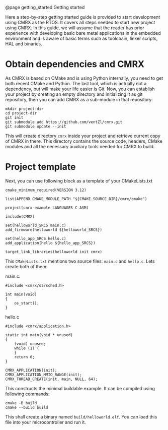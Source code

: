 @page getting_started Getting started

Here a step-by-step getting started guide is provided to start development using
CMRX as the RTOS. It covers all steps needed to start new project using
CMRX. In this guide, we will assume that the reader has prior experience with
developing basic bare metal applications in the embedded environment and is
aware of basic terms such as toolchain, linker scripts, HAL and binaries.

Obtain dependencies and CMRX
============================

As CMRX is based on CMake and is using Python internally, you need to get both
recent CMake and Python. The last tool, which is actually not a dependency, but
will make your life easier is Git. Now, you can establish your project by
creating an empty directory and initializing it as git repository, then you can
add CMRX as a sub-module in that repository:

~~~~~~~~~~~
mkdir project-dir
cd project-dir
git init
git submodule add https://github.com/ventZl/cmrx.git
git submodule update --init
~~~~~~~~~~~

This will create directory `cmrx` inside your project and retrieve current copy
of CMRX in there. This directory contains the source code, headers, CMake
modules and all the necessary auxiliary tools needed for CMRX to build.

Project template
================

Next, you can use following block as a template of your CMakeLists.txt

~~~~
cmake_minimum_required(VERSION 3.12)

list(APPEND CMAKE_MODULE_PATH "${CMAKE_SOURCE_DIR}/cmrx/cmake")

project(cmrx-example LANGUAGES C ASM)

include(CMRX)

set(helloworld_SRCS main.c)
add_firmware(helloworld ${helloworld_SRCS})

set(hello_app_SRCS hello.c)
add_application(hello ${hello_app_SRCS})

target_link_libraries(helloworld init cmrx)
~~~~

This `CMakeLists.txt` mentions two source files: `main.c` and `hello.c`. Lets create 
both of them:

main.c:
~~~~~{.c}
#include <cmrx/os/sched.h>

int main(void)
{
    os_start();
}
~~~~~

hello.c
~~~~~{.c}
#include <cmrx/application.h>

static int main(void * unused)
{
    (void) unused;
    while (1) {
    }
    return 0;
}

CMRX_APPLICATION(init);
CMRX_APPLICATION_MMIO_RANGE(init);
CMRX_THREAD_CREATE(init, main, NULL, 64);
~~~~~

This constructs the minimal buildable example. It can be compiled using following commands:

    cmake -B build
    cmake --build build

This shall create a binary named `build/helloworld.elf`. You can load this file into your microcontroller and run it.
